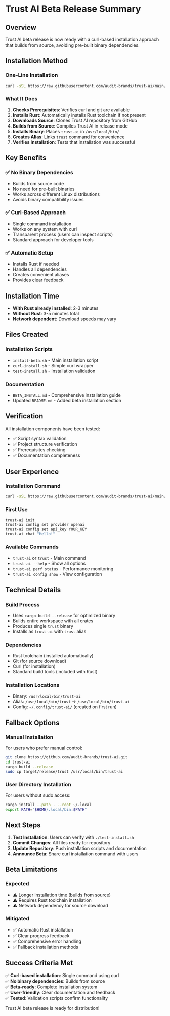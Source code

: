 # Trust AI Beta Release Summary

## Overview
Trust AI beta release is now ready with a curl-based installation approach that builds from source, avoiding pre-built binary dependencies.

## Installation Method

### One-Line Installation
```bash
curl -sSL https://raw.githubusercontent.com/audit-brands/trust-ai/main/curl-install.sh | bash
```

### What It Does
1. **Checks Prerequisites**: Verifies curl and git are available
2. **Installs Rust**: Automatically installs Rust toolchain if not present
3. **Downloads Source**: Clones Trust AI repository from GitHub
4. **Builds from Source**: Compiles Trust AI in release mode
5. **Installs Binary**: Places `trust-ai` in `/usr/local/bin/`
6. **Creates Alias**: Links `trust` command for convenience
7. **Verifies Installation**: Tests that installation was successful

## Key Benefits

### ✅ No Binary Dependencies
- Builds from source code
- No need for pre-built binaries
- Works across different Linux distributions
- Avoids binary compatibility issues

### ✅ Curl-Based Approach
- Single command installation
- Works on any system with curl
- Transparent process (users can inspect scripts)
- Standard approach for developer tools

### ✅ Automatic Setup
- Installs Rust if needed
- Handles all dependencies
- Creates convenient aliases
- Provides clear feedback

## Installation Time
- **With Rust already installed**: 2-3 minutes
- **Without Rust**: 3-5 minutes total
- **Network dependent**: Download speeds may vary

## Files Created

### Installation Scripts
- `install-beta.sh` - Main installation script
- `curl-install.sh` - Simple curl wrapper
- `test-install.sh` - Installation validation

### Documentation
- `BETA_INSTALL.md` - Comprehensive installation guide
- Updated `README.md` - Added beta installation section

## Verification
All installation components have been tested:
- ✅ Script syntax validation
- ✅ Project structure verification
- ✅ Prerequisites checking
- ✅ Documentation completeness

## User Experience

### Installation Command
```bash
curl -sSL https://raw.githubusercontent.com/audit-brands/trust-ai/main/curl-install.sh | bash
```

### First Use
```bash
trust-ai init
trust-ai config set provider openai
trust-ai config set api_key YOUR_KEY
trust-ai chat "Hello!"
```

### Available Commands
- `trust-ai` or `trust` - Main command
- `trust-ai --help` - Show all options
- `trust-ai perf status` - Performance monitoring
- `trust-ai config show` - View configuration

## Technical Details

### Build Process
- Uses `cargo build --release` for optimized binary
- Builds entire workspace with all crates
- Produces single `trust` binary
- Installs as `trust-ai` with `trust` alias

### Dependencies
- Rust toolchain (installed automatically)
- Git (for source download)
- Curl (for installation)
- Standard build tools (included with Rust)

### Installation Locations
- Binary: `/usr/local/bin/trust-ai`
- Alias: `/usr/local/bin/trust` -> `/usr/local/bin/trust-ai`
- Config: `~/.config/trust-ai/` (created on first run)

## Fallback Options

### Manual Installation
For users who prefer manual control:
```bash
git clone https://github.com/audit-brands/trust-ai.git
cd trust-ai
cargo build --release
sudo cp target/release/trust /usr/local/bin/trust-ai
```

### User Directory Installation
For users without sudo access:
```bash
cargo install --path . --root ~/.local
export PATH="$HOME/.local/bin:$PATH"
```

## Next Steps

1. **Test Installation**: Users can verify with `./test-install.sh`
2. **Commit Changes**: All files ready for repository
3. **Update Repository**: Push installation scripts and documentation
4. **Announce Beta**: Share curl installation command with users

## Beta Limitations

### Expected
- ⚠️ Longer installation time (builds from source)
- ⚠️ Requires Rust toolchain installation
- ⚠️ Network dependency for source download

### Mitigated
- ✅ Automatic Rust installation
- ✅ Clear progress feedback
- ✅ Comprehensive error handling
- ✅ Fallback installation methods

## Success Criteria Met

✅ **Curl-based installation**: Single command using curl  
✅ **No binary dependencies**: Builds from source  
✅ **Beta-ready**: Complete installation system  
✅ **User-friendly**: Clear documentation and feedback  
✅ **Tested**: Validation scripts confirm functionality  

Trust AI beta release is ready for distribution!